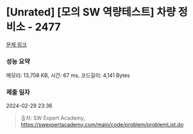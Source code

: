 # [Unrated] [모의 SW 역량테스트] 차량 정비소 - 2477 

[문제 링크](https://swexpertacademy.com/main/code/problem/problemDetail.do?contestProbId=AV6c6bgaIuoDFAXy) 

### 성능 요약

메모리: 13,708 KB, 시간: 67 ms, 코드길이: 4,141 Bytes

### 제출 일자

2024-02-29 23:36



> 출처: SW Expert Academy, https://swexpertacademy.com/main/code/problem/problemList.do